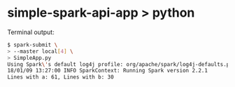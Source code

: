 # simple-spark-api-app > python

Terminal output:

```bash
$ spark-submit \
> --master local[4] \
> SimpleApp.py 
Using Spark\'s default log4j profile: org/apache/spark/log4j-defaults.properties
18/01/09 13:27:00 INFO SparkContext: Running Spark version 2.2.1
Lines with a: 61, Lines with b: 30
```